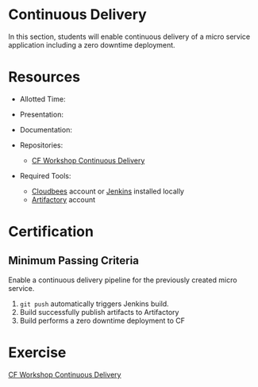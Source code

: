 Continuous Delivery
==

In this section, students will enable continuous delivery of a micro service application including a zero downtime deployment.

# Resources

* Allotted Time:

* Presentation:

* Documentation: 

* Repositories:  
  * [CF Workshop Continuous Delivery](https://github.com/cf-platform-eng/cf-workshop-cd-module)

* Required Tools:  
  * [Cloudbees](http://www.cloudbees.com/) account or [Jenkins](http://jenkins-ci.org/) installed locally  
  * [Artifactory](http://www.jfrog.com/artifactory/) account

# Certification

## Minimum Passing Criteria

Enable a continuous delivery pipeline for the previously created micro service.

1. `git push` automatically triggers Jenkins build.
2. Build successfully publish artifacts to Artifactory
3. Build performs a zero downtime deployment to CF


# Exercise

[CF Workshop Continuous Delivery](https://github.com/cf-platform-eng/cf-workshop-cd-module)


